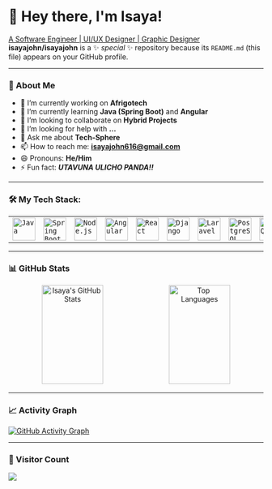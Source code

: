 # 👋 Hey there, I'm Isaya!

<a href="">A Software Engineer | UI/UX Designer | Graphic Designer</a>  
**isayajohn/isayajohn** is a ✨ _special_ ✨ repository because its `README.md` (this file) appears on your GitHub profile.

---

### 🚀 About Me

- 🔭 I’m currently working on **Afrigotech**
- 🌱 I’m currently learning **Java (Spring Boot)** and **Angular**
- 👯 I’m looking to collaborate on **Hybrid Projects**
- 🤔 I’m looking for help with **...** <!-- You can complete this -->
- 💬 Ask me about **Tech-Sphere**
- 📫 How to reach me: **isayajohn616@gmail.com**
- 😄 Pronouns: **He/Him**
- ⚡ Fun fact: _**UTAVUNA ULICHO PANDA!!**_

---

### 🛠️ My Tech Stack:

<table>
  <tr>
    <td><code><img width="45" src="https://raw.githubusercontent.com/marwin1991/profile-technology-icons/refs/heads/main/icons/java.png" alt="Java" title="Java"/></code></td>
    <td><code><img width="45" src="https://raw.githubusercontent.com/marwin1991/profile-technology-icons/refs/heads/main/icons/spring_boot.png" alt="Spring Boot" title="Spring Boot"/></code></td>
    <td><code><img width="45" src="https://raw.githubusercontent.com/marwin1991/profile-technology-icons/refs/heads/main/icons/node_js.png" alt="Node.js" title="Node.js"/></code></td>
    <td><code><img width="45" src="https://raw.githubusercontent.com/marwin1991/profile-technology-icons/refs/heads/main/icons/angular.png" alt="Angular" title="Angular"/></code></td>
    <td><code><img width="45" src="https://raw.githubusercontent.com/marwin1991/profile-technology-icons/refs/heads/main/icons/react.png" alt="React" title="React"/></code></td>
    <td><code><img width="45" src="https://raw.githubusercontent.com/marwin1991/profile-technology-icons/refs/heads/main/icons/django.png" alt="Django" title="Django"/></code></td>
    <td><code><img width="45" src="https://raw.githubusercontent.com/marwin1991/profile-technology-icons/refs/heads/main/icons/laravel.png" alt="Laravel" title="Laravel"/></code></td>
    <td><code><img width="45" src="https://raw.githubusercontent.com/marwin1991/profile-technology-icons/refs/heads/main/icons/postgresql.png" alt="PostgreSQL" title="PostgreSQL"/></code></td>
    <td><code><img width="45" src="https://raw.githubusercontent.com/marwin1991/profile-technology-icons/refs/heads/main/icons/mysql.png" alt="MySQL" title="MySQL"/></code></td>
    <td><code><img width="45" src="https://raw.githubusercontent.com/marwin1991/profile-technology-icons/refs/heads/main/icons/redis.png" alt="Redis" title="Redis"/></code></td>
    <td><code><img width="45" src="https://raw.githubusercontent.com/marwin1991/profile-technology-icons/refs/heads/main/icons/mariadb.png" alt="MariaDB" title="MariaDB"/></code></td>
    <td><code><img width="45" src="https://raw.githubusercontent.com/marwin1991/profile-technology-icons/refs/heads/main/icons/docker.png" alt="Docker" title="Docker"/></code></td>
    <td><code><img width="45" src="https://raw.githubusercontent.com/marwin1991/profile-technology-icons/refs/heads/main/icons/aws.png" alt="AWS" title="AWS"/></code></td>
  </tr>
</table>


---

### 📊 GitHub Stats

<div align="center">
  <img width="49%" height="195px" src="https://github-readme-stats.vercel.app/api?username=isayajohn&show_icons=true&count_private=true&hide_border=true&title_color=008B8B&icon_color=00FFFF&text_color=1E90FF&bg_color=0d1117" alt="Isaya's GitHub Stats" />
  <img width="49%" height="195px" src="https://github-readme-stats.vercel.app/api/top-langs/?username=isayajohn&layout=compact&hide_border=true&title_color=008B8B&text_color=1E90FF&bg_color=0d1117" alt="Top Languages" />
</div>

---

### 📈 Activity Graph

[![GitHub Activity Graph](https://github-readme-activity-graph.vercel.app/graph?username=isayajohn&bg_color=0d1117&color=5f9ea0&line=00ffff&area_color=008080&point=fcfcfc&area=true&hide_border=true)](https://github.com/ashutosh00710/github-readme-activity-graph)

---

### 👀 Visitor Count

[![](https://visitcount.itsvg.in/api?id=isayajohn&icon=0&color=0)](https://visitcount.itsvg.in)
